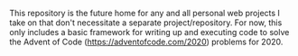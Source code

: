 This repository is the future home for any and all personal web projects I take on that don't necessitate a separate project/repository. For now, this only includes a basic framework for writing up and executing code to solve the Advent of Code (https://adventofcode.com/2020) problems for 2020.
